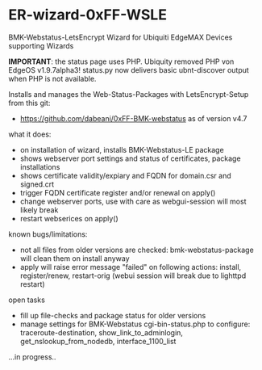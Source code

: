 # ER-wizard-0xFF-WSLE
BMK-Webstatus-LetsEncrypt Wizard for Ubiquiti EdgeMAX Devices supporting Wizards 

**IMPORTANT**: the status page uses PHP. Ubiquity removed PHP von EdgeOS v1.9.7alpha3! status.py now delivers basic ubnt-discover output when PHP is not available.

Installs and manages the Web-Status-Packages with LetsEncrypt-Setup from this git:
+ https://github.com/dabeani/0xFF-BMK-webstatus as of version v4.7

what it does:
- on installation of wizard, installs BMK-Webstatus-LE package
- shows webserver port settings and status of certificates, package installations
- shows certificate validity/expiary and FQDN for domain.csr and signed.crt
- trigger FQDN certificate register and/or renewal on apply()
- change webserver ports, use with care as webgui-session will most likely break
- restart webserices on apply()

known bugs/limitations:
- not all files from older versions are checked: bmk-webstatus-package will clean them on install anyway
- apply will raise error message "failed" on following actions: 
  install, register/renew, restart-orig (webui session will break due to lighttpd restart)

open tasks
- fill up file-checks and package status for older versions
- manage settings for BMK-Webstatus cgi-bin-status.php to configure:
  traceroute-destination, show_link_to_adminlogin, get_nslookup_from_nodedb, interface_1100_list

...in progress..
